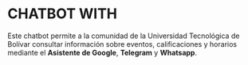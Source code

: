 # CHATBOT WITH

Este chatbot permite a la comunidad de la Universidad Tecnológica de Bolívar consultar información sobre eventos, calificaciones y horarios mediante el **Asistente de Google**, **Telegram** y **Whatsapp**.